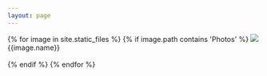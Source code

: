 ```yaml
---
layout: page
---
```

<div class="container">
{% for image in site.static_files %}
    {% if image.path contains 'Photos' %}
        <img src="{{ site.baseurl }}{{ image.path }}"> {{image.name}}<br><br>
    {% endif %}
{% endfor %}
</div>
